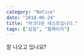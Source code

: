 ```yaml
---
category: "Notice"
date: "2018-06-24"
title: "마크다운 테스트입니다."
tags: ["삽질", "홈페이지"]
---
```


잘 나오고 있나요?
